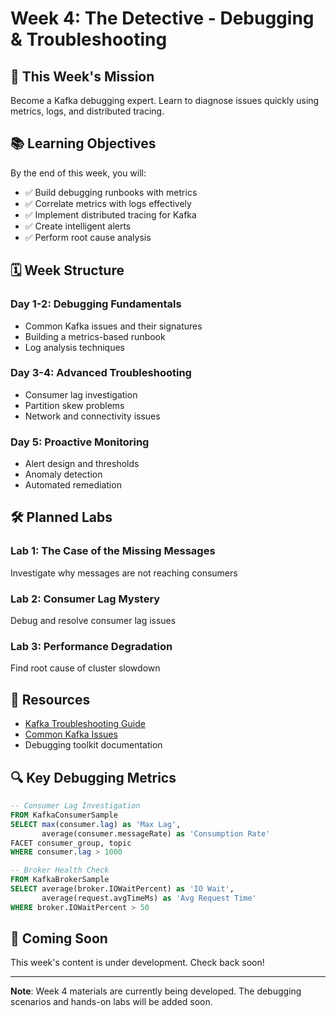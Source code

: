 # Week 4: The Detective - Debugging & Troubleshooting

## 🎯 This Week's Mission

Become a Kafka debugging expert. Learn to diagnose issues quickly using metrics, logs, and distributed tracing.

## 📚 Learning Objectives

By the end of this week, you will:
- ✅ Build debugging runbooks with metrics
- ✅ Correlate metrics with logs effectively  
- ✅ Implement distributed tracing for Kafka
- ✅ Create intelligent alerts
- ✅ Perform root cause analysis

## 🗓️ Week Structure

### Day 1-2: Debugging Fundamentals
- Common Kafka issues and their signatures
- Building a metrics-based runbook
- Log analysis techniques

### Day 3-4: Advanced Troubleshooting
- Consumer lag investigation
- Partition skew problems
- Network and connectivity issues

### Day 5: Proactive Monitoring
- Alert design and thresholds
- Anomaly detection
- Automated remediation

## 🛠️ Planned Labs

### Lab 1: The Case of the Missing Messages
Investigate why messages are not reaching consumers

### Lab 2: Consumer Lag Mystery
Debug and resolve consumer lag issues

### Lab 3: Performance Degradation
Find root cause of cluster slowdown

## 📖 Resources

- [Kafka Troubleshooting Guide](https://kafka.apache.org/documentation/#basic_ops_consumer_lag)
- [Common Kafka Issues](https://docs.confluent.io/platform/current/kafka/monitoring.html)
- Debugging toolkit documentation

## 🔍 Key Debugging Metrics

```sql
-- Consumer Lag Investigation
FROM KafkaConsumerSample
SELECT max(consumer.lag) as 'Max Lag',
       average(consumer.messageRate) as 'Consumption Rate'
FACET consumer_group, topic
WHERE consumer.lag > 1000

-- Broker Health Check  
FROM KafkaBrokerSample
SELECT average(broker.IOWaitPercent) as 'IO Wait',
       average(request.avgTimeMs) as 'Avg Request Time'
WHERE broker.IOWaitPercent > 50
```

## 🚀 Coming Soon

This week's content is under development. Check back soon!

---

**Note**: Week 4 materials are currently being developed. The debugging scenarios and hands-on labs will be added soon.

